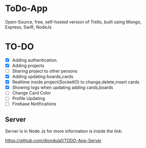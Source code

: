 # ToDo-App
Open-Source, free, self-hosted version of Trello, built using Mongo, Express, Swift, NodeJs

# TO-DO
- [x] Adding authentication.
- [x] Adding projects
- [ ] Sharing project to other persons 
- [x] Adding updating boards,cards
- [x] Realtime inside project(SocketIO) to change,delete,insert cards
- [x] Showing logs when updating adding cards,boards
- [ ] Change Card Color
- [ ] Profile Updating
- [ ] Firebase Notifications 

## Server
Server is in Node Js for more information is inside the link: 

https://github.com/diondula1/TODO-App-Server

